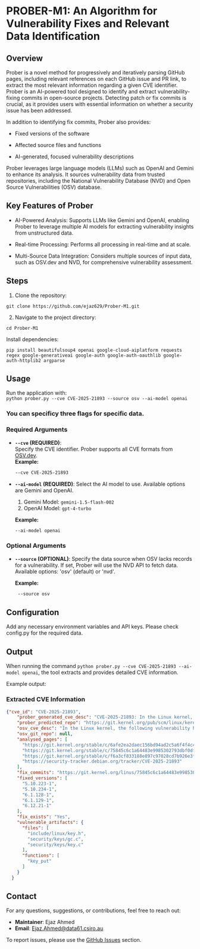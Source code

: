 # PROBER-M1: An Algorithm for Vulnerability Fixes and Relevant Data Identification

## Overview 
Prober is a novel method for progressively and iteratively parsing GitHub pages, including relevant references on each GitHub issue and PR link, to extract the most relevant information regarding a given CVE identifier. Prober is an AI-powered tool designed to identify and extract vulnerability-fixing commits in open-source projects. Detecting patch or fix commits is crucial, as it provides users with essential information on whether a security issue has been addressed.

In addition to identifying fix commits, Prober also provides:

- Fixed versions of the software

- Affected source files and functions

- AI-generated, focused vulnerability descriptions

Prober leverages large language models (LLMs) such as OpenAI and Gemini to enhance its analysis. It sources vulnerability data from trusted repositories, including the National Vulnerability Database (NVD) and Open Source Vulnerabilities (OSV) database.

## Key Features of Prober

- AI-Powered Analysis: Supports LLMs like Gemini and OpenAI, enabling Prober to leverage multiple AI models for extracting vulnerability insights from unstructured data.

- Real-time Processing: Performs all processing in real-time and at scale. 

- Multi-Source Data Integration: Considers multiple sources of input data, such as OSV.dev and NVD, for comprehensive vulnerability assessment.

## Steps

1. Clone the repository:

`git clone https://github.com/ejaz629/Prober-M1.git`

2. Navigate to the project directory:

`cd Prober-M1`

Install dependencies:

`pip install beautifulsoup4 openai google-cloud-aiplatform requests regex google-generativeai google-auth google-auth-oauthlib google-auth-httplib2 argparse`


## Usage
Run the application with:  
`python prober.py --cve CVE-2025-21893 --source osv --ai-model openai`

### You can specificy three flags for specific data.

### Required Arguments  
- **`--cve` (REQUIRED)**:  
  Specify the CVE identifier. Prober supports all CVE formats from [OSV.dev](https://osv.dev/).  
  **Example:**  
  ```sh
  --cve CVE-2025-21893

- **`--ai-model` (REQUIRED)**:
Select the AI model to use. Available options are Gemini and OpenAI.
  1. Gemini Model: `gemini-1.5-flash-002`
  2. OpenAI Model: `gpt-4-turbo`
  
  **Example:**
  ```sh
  --ai-model openai

### Optional Arguments
- **`--source` (OPTIONAL)**:
Specify the data source when OSV lacks records for a vulnerability. If set, Prober will use the NVD API to fetch data.
Available options: 'osv' (default) or 'nvd'.

  **Example:**
  ```sh 
   --source osv

## Configuration

Add any necessary environment variables and API keys. Please check config.py for the required data.

## Output  

When running the command `python prober.py --cve CVE-2025-21893 --ai-model openai`, the tool extracts and provides detailed CVE information.  

Example output:  

### Extracted CVE Information

```json
{"cve_id": "CVE-2025-21893",
    "prober_generated_cve_desc": "CVE-2025-21893: In the Linux kernel, a Use-After-Free (UAF) vulnerability in key_put() function has been resolved. Once a key's reference count is reduced to 0, the garbage collector thread may destroy it, hence key_put() should not access the key beyond this point.",
    "prober_predicted_repo": "https://git.kernel.org/pub/scm/linux/kernel/git/stable/linux.git",
    "osv_cve_desc": "In the Linux kernel, the following vulnerability has been resolved:\n\nkeys: Fix UAF in key_put()\n\nOnce a key's reference count has been reduced to 0, the garbage collector\nthread may destroy it at any time and so key_put() is not allowed to touch\nthe key after that point. The most key_put() is normally allowed to do is\nto touch key_gc_work as that's a static global variable.\n\nHowever, in an effort to speed up the reclamation of quota, this is now\ndone in key_put() once the key's usage is reduced to 0 - but now the code\nis looking at the key after the deadline, which is forbidden.\n\nFix this by using a flag to indicate that a key can be gc'd now rather than\nlooking at the key's refcount in the garbage collector.",
    "osv_git_repo": null,
    "analysed_pages": [
      "https://git.kernel.org/stable/c/6afe2ea2daec156bd94ad2c5a6f4f4c48240dcd3",
      "https://git.kernel.org/stable/c/75845c6c1a64483e9985302793dbf0dfa5f71e32",
      "https://git.kernel.org/stable/c/f6a3cf833188e897c97028cd7b926e3f2cb1a8c0",
      "https://security-tracker.debian.org/tracker/CVE-2025-21893"
    ],
    "fix_commits": "https://git.kernel.org/linus/75845c6c1a64483e9985302793dbf0dfa5f71e32",
    "fixed_versions": [
      "5.10.223-1",
      "5.10.234-1",
      "6.1.128-1",
      "6.1.129-1",
      "6.12.21-1"
    ],
    "fix_exists": "Yes",
    "vulnerable_artifacts": {
      "files": [
        "include/linux/key.h",
        "security/keys/gc.c",
        "security/keys/key.c"
      ],
      "functions": [
        "key_put"
      ]
    }
  }
```

## Contact  

For any questions, suggestions, or contributions, feel free to reach out:  

- **Maintainer**: Ejaz Ahmed  
- **Email**: [Ejaz.Ahmed@data61.csiro.au](mailto:Ejaz.Ahmed@data61.csiro.au)  

To report issues, please use the [GitHub Issues](https://github.com/ejaz629/Prober-M1/issues) section.  




